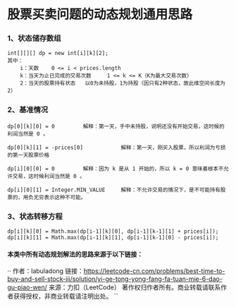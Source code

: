 股票买卖问题的动态规划通用思路
===

### 1、状态储存数组
```
int[][][] dp = new int[i][k][2];
其中：
    i：天数    0 <= i < prices.length
    k：当天为止已完成的交易次数     1 <= k <= K（K为最大交易次数）
    2：当天的股票持有状态   以0为未持股，1为持股（因只有2种状态，故此维空间长度为2）
```

### 2、基准情况
```
dp[0][k][0] = 0         解释：第一天，手中未持股，说明还没有开始交易，这时候的利润当然是 0 。

dp[0][k][1] = -prices[0]            解释：第一天，刚买入股票，所以利润为亏损的第一天股票价格

dp[i][0][0] = 0         解释：因为 k 是从 1 开始的，所以 k = 0 意味着根本不允许交易，这时候利润当然是 0 。

dp[i][0][1] = Integer.MIN_VALUE     解释：不允许交易的情况下，是不可能持有股票的，用负无穷表示这种不可能。
```

### 3、状态转移方程
```
dp[i][k][0] = Math.max(dp[i-1][k][0], dp[i-1][k-1][1] + prices[i]);
dp[i][k][1] = Math.max(dp[i-1][k][1], dp[i-1][k-1][0] - prices[i]);
```


#### 本类中所有动态规划解法的思路来源于以下链接：
··
作者：labuladong
链接：https://leetcode-cn.com/problems/best-time-to-buy-and-sell-stock-iii/solution/yi-ge-tong-yong-fang-fa-tuan-mie-6-dao-gu-piao-wen/
来源：力扣（LeetCode）
著作权归作者所有。商业转载请联系作者获得授权，非商业转载请注明出处。
``
